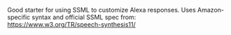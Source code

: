 Good starter for using SSML to customize Alexa responses. Uses Amazon-specific syntax and official SSML spec from: https://www.w3.org/TR/speech-synthesis11/
